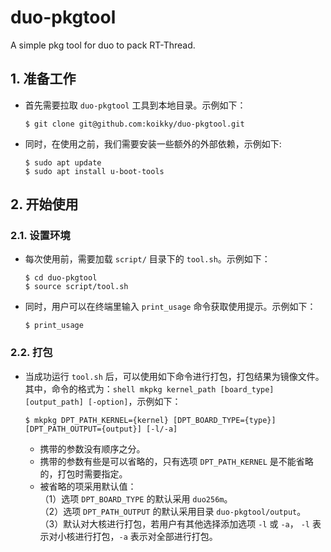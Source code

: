 # duo-pkgtool
A simple pkg tool for duo to pack RT-Thread.                 

## 1. 准备工作
- 首先需要拉取 `duo-pkgtool` 工具到本地目录。示例如下：
	``` shell 
	$ git clone git@github.com:koikky/duo-pkgtool.git 
	```
                   
- 同时，在使用之前，我们需要安装一些额外的外部依赖，示例如下:                           	
	``` shell
	$ sudo apt update
	$ sudo apt install u-boot-tools
	```

## 2. 开始使用
### 2.1. 设置环境
- 每次使用前，需要加载 `script/` 目录下的 `tool.sh`。示例如下：                                    
	``` shell
	$ cd duo-pkgtool
	$ source script/tool.sh 
	```  
                                                
- 同时，用户可以在终端里输入 `print_usage` 命令获取使用提示。示例如下：                                      
	``` shell 
	$ print_usage
	```                        

### 2.2. 打包
- 当成功运行 `tool.sh` 后，可以使用如下命令进行打包，打包结果为镜像文件。                                   
  	其中，命令的格式为：```shell mkpkg kernel_path [board_type] [output_path] [-option]```，示例如下：                                                                   
	``` shell
	$ mkpkg DPT_PATH_KERNEL={kernel} [DPT_BOARD_TYPE={type}] [DPT_PATH_OUTPUT={output}] [-l/-a] 
	```                             
	- 携带的参数没有顺序之分。                                                                                                              
	- 携带的参数有些是可以省略的，只有选项 `DPT_PATH_KERNEL` 是不能省略的，打包时需要指定。                                                                
	- 被省略的项采用默认值：                                                                           
		（1）选项 `DPT_BOARD_TYPE` 的默认采用 `duo256m`。                                         
		（2）选项 `DPT_PATH_OUTPUT` 的默认采用目录 `duo-pkgtool/output`。                                                 
		（3）默认对大核进行打包，若用户有其他选择添加选项 `-l` 或 `-a`， `-l` 表示对小核进行打包，`-a` 表示对全部进行打包。                                                                                                                                                                                                       
	
